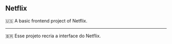 ## Netflix

🇺🇸 A basic frontend project of Netflix.

-----------------

🇧🇷 Esse projeto recria a interface do Netflix.
